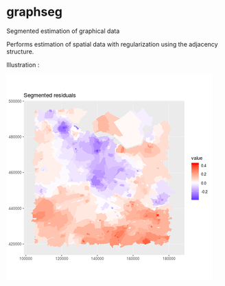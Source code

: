 # graphseg
Segmented estimation of graphical data

Performs estimation of spatial data with regularization using the adjacency structure.

Illustration :

![some useless text](utrecht_gif.gif)
